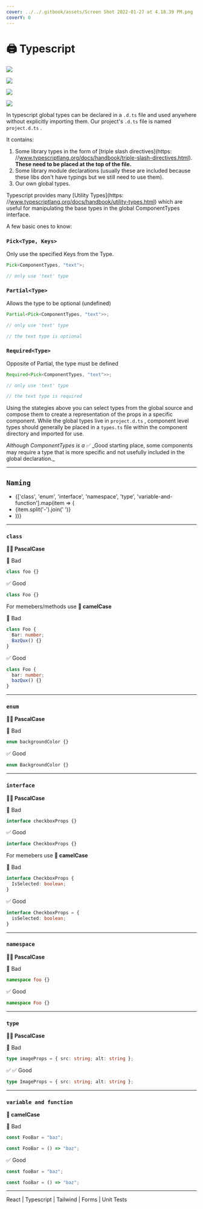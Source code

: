 ```yaml
---
cover: ../../.gitbook/assets/Screen Shot 2022-01-27 at 4.18.39 PM.png
coverY: 0
---
```


# 🖨 Typescript

![](<../../.gitbook/assets/TypeScript Types-4cbf7b9d45dc0ec8d18c6c7a0c516114.png>)

![](<../../.gitbook/assets/TypeScript Interfaces.png>)

![](<../../.gitbook/assets/TypeScript Classes.png>)

![](<../../.gitbook/assets/TypeScript Control Flow Analysis (1) (1).png>)

In typescript global types can be declared in a `.d.ts` file and used anywhere without explicitly importing them. Our project's `.d.ts` file is named `project.d.ts` .

It contains:

1. Some library types in the form of \[triple slash directives]\(https: //www.typescriptlang.org/docs/handbook/triple-slash-directives.html). **These need to be placed at the top of the file.**
2. Some library module declarations (usually these are included because these libs don't have typings but we still need to use them).
3. Our own global types.

Typescript provides many \[Utility Types]\(https: //www.typescriptlang.org/docs/handbook/utility-types.html) which are useful for manipulating the base types in the global ComponentTypes interface.

A few basic ones to know:

### `Pick<Type, Keys>`

Only use the specified Keys from the Type.

```ts
Pick<ComponentTypes, "text">;

// only use 'text' type
```

### `Partial<Type>`

Allows the type to be optional (undefined)

```ts
Partial<Pick<ComponentTypes, "text">>;

// only use 'text' type

// the text type is optional
```

### `Required<Type>`

Opposite of Partial, the type must be defined

```ts
Required<Pick<ComponentTypes, "text">>;

// only use 'text' type

// the text type is required
```

Using the stategies above you can select types from the global source and compose them to create a representation of the props in a specific component. While the global types live in `project.d.ts` , component level types should generally be placed in a `types.ts` file within the component directory and imported for use.

_Although ComponentTypes is a_ :white_check_mark: \_Good starting place, some components may require a type that is more specific and not usefully included in the global declaration.\_

---

## `Naming`

- {\['class', 'enum', 'interface', 'namespace', 'type', 'variable-and-function'].map(item => (
- {item.split('-').join(' ')}
- ))}

---

### `class`

**🧑‍🔬 PascalCase**

:no_entry_sign: Bad

```ts
class foo {}
```

:white_check_mark: Good

```ts
class Foo {}
```

For memebers/methods use **🐪 camelCase**

:no_entry_sign: Bad

```ts
class Foo {
  Bar: number;
  BazQux() {}
}
```

:white_check_mark: Good

```ts
class Foo {
  bar: number;
  bazQux() {}
}
```

---

### `enum`

**🧑‍🔬 PascalCase**

:no_entry_sign: Bad

```ts
enum backgroundColor {}
```

:white_check_mark: Good

```ts
enum BackgroundColor {}
```

---

### `interface`

**🧑‍🔬 PascalCase**

:no_entry_sign: Bad

```ts
interface checkboxProps {}
```

:white_check_mark: Good

```ts
interface CheckboxProps {}
```

For memebers use **🐪 camelCase**

:no_entry_sign: Bad

```ts
interface CheckboxProps {
  IsSelected: boolean;
}
```

:white_check_mark: Good

```ts
interface CheckboxProps = {
  isSelected: boolean;
}
```

---

### `namespace`

**🧑‍🔬 PascalCase**

:no_entry_sign: Bad

```ts
namespace foo {}
```

:white_check_mark: Good

```ts
namespace Foo {}
```

---

### `type`

**🧑‍🔬 PascalCase**

:no_entry_sign: Bad

```ts
type imageProps = { src: string; alt: string };
```

✅ :white_check_mark: Good

```ts
type ImageProps = { src: string; alt: string };
```

---

### `variable and function`

**🐪 camelCase**

:no_entry_sign: Bad

```ts
const FooBar = "baz";

const FooBar = () => "baz";
```

:white_check_mark: Good

```ts
const fooBar = "baz";

const fooBar = () => "baz";
```

---

React | Typescript | Tailwind | Forms | Unit Tests
